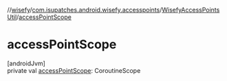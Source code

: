 //[wisefy](../../../index.md)/[com.isupatches.android.wisefy.accesspoints](../index.md)/[WisefyAccessPointsUtil](index.md)/[accessPointScope](access-point-scope.md)

# accessPointScope

[androidJvm]\
private val [accessPointScope](access-point-scope.md): CoroutineScope
